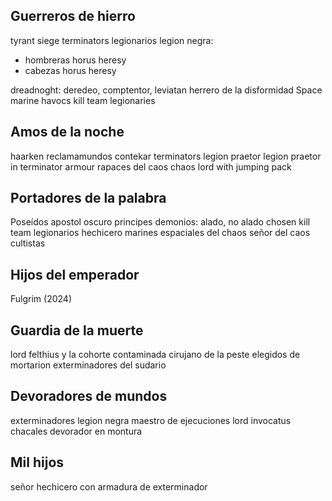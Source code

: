 ## Guerreros de hierro
tyrant siege terminators
legionarios legion negra:
+ hombreras horus heresy
+ cabezas horus heresy

dreadnoght: deredeo, comptentor, leviatan
herrero de la disformidad
Space marine havocs
kill team legionaries
## Amos de la noche
haarken reclamamundos
contekar terminators
legion praetor
legion praetor in terminator armour
rapaces del caos
chaos lord with jumping pack
## Portadores de la palabra
Poseídos
apostol oscuro
principes demonios: alado, no alado
chosen
kill team legionarios
hechicero marines espaciales del chaos
señor del caos
cultistas
## Hijos del emperador
Fulgrim (2024)
## Guardia de la muerte
lord felthius y la cohorte contaminada
cirujano de la peste
elegidos de mortarion
exterminadores del sudario
## Devoradores de mundos
exterminadores legion negra
maestro de ejecuciones
lord invocatus
chacales
devorador en montura
## Mil hijos
señor hechicero con armadura de exterminador